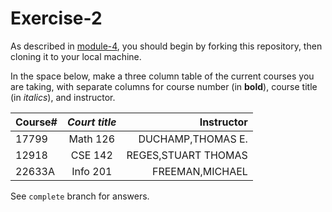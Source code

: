 # Exercise-2

As described in [module-4](https://github.com/INFO-201/m4-git-intro), you should begin by forking this repository, then cloning it to your local machine.

In the space below, make a three column table of the current courses you are taking, with separate columns for course number (in **bold**), course title (in _italics_), and instructor.

| **Course#**   |_Court title_   | Instructor             |
| ------------- |:-------------: | -----:                 |
| 17799         | Math 126       | DUCHAMP,THOMAS E.      |
| 12918         | CSE 142        | REGES,STUART THOMAS    |
| 22633A        | Info 201       | FREEMAN,MICHAEL        |

See `complete` branch for answers.



